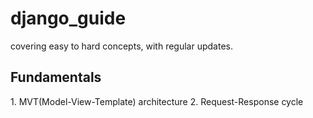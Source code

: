 # django_guide
covering easy to hard concepts, with regular updates. 

<h2>Fundamentals</h2>
1. MVT(Model-View-Template) architecture
2. Request-Response cycle 

